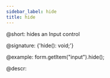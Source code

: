 ```yaml
---
sidebar_label: hide
title: hide
---          
```


@short: hides an Input control

@signature: {'hide(): void;'}

@example:
form.getItem("input").hide(); 



@descr:


